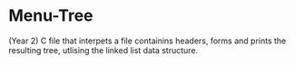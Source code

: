 # Menu-Tree
(Year 2) C file that interpets a file containins headers, forms and prints the resulting tree, utlising the linked list data structure.
